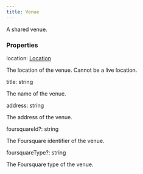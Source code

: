 ```yaml
---
title: Venue
---
```


A shared venue.

### Properties

<div class="flex flex-col gap-3"><div><div class="flex gap-2"><div class="font-mono"><span class="font-bold">location</span><span class="opacity-50">:</span> <a href="/gh/types/location"  >Location</a></div></div><div class="pl-3"><div class="no-margin">

The location of the venue. Cannot be a live location.

</div></div></div><div><div class="flex gap-2"><div class="font-mono"><span class="font-bold">title</span><span class="opacity-50">:</span> <span>string</span></div></div><div class="pl-3"><div class="no-margin">

The name of the venue.

</div></div></div><div><div class="flex gap-2"><div class="font-mono"><span class="font-bold">address</span><span class="opacity-50">:</span> <span>string</span></div></div><div class="pl-3"><div class="no-margin">

The address of the venue.

</div></div></div><div><div class="flex gap-2"><div class="font-mono"><span class="font-bold">foursquareId</span><span class="opacity-50"><span title="Optional" class="cursor-help">?</span>:</span> <span>string</span></div></div><div class="pl-3"><div class="no-margin">

The Foursquare identifier of the venue.

</div></div></div><div><div class="flex gap-2"><div class="font-mono"><span class="font-bold">foursquareType</span><span class="opacity-50"><span title="Optional" class="cursor-help">?</span>:</span> <span>string</span></div></div><div class="pl-3"><div class="no-margin">

The Foursquare type of the venue.

</div></div></div></div>

